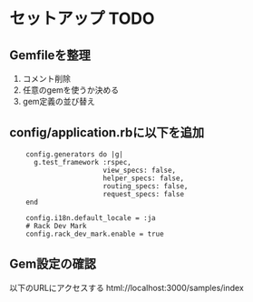 # セットアップ TODO

## Gemfileを整理
1. コメント削除
1. 任意のgemを使うか決める
1. gem定義の並び替え

## config/application.rbに以下を追加

```
    config.generators do |g|
      g.test_framework :rspec,
                       view_specs: false,
                       helper_specs: false,
                       routing_specs: false,
                       request_specs: false
    end

    config.i18n.default_locale = :ja
    # Rack Dev Mark
    config.rack_dev_mark.enable = true
```

## Gem設定の確認

以下のURLにアクセスする
html://localhost:3000/samples/index

